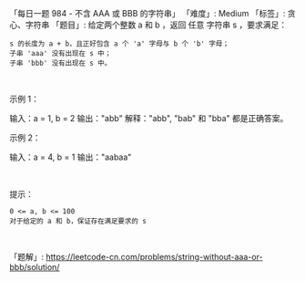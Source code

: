 「每日一题 984 - 不含 AAA 或 BBB 的字符串」
「难度」: Medium
「标签」: 贪心、字符串
「题目」: 给定两个整数 a 和 b ，返回 任意 字符串 s ，要求满足：


	s 的长度为 a + b，且正好包含 a 个 'a' 字母与 b 个 'b' 字母；
	子串 'aaa' 没有出现在 s 中；
	子串 'bbb' 没有出现在 s 中。


 

示例 1：

输入：a = 1, b = 2
输出："abb"
解释："abb", "bab" 和 "bba" 都是正确答案。


示例 2：

输入：a = 4, b = 1
输出："aabaa"

 

提示：


	0 <= a, b <= 100
	对于给定的 a 和 b，保证存在满足要求的 s 

​​​

「题解」: https://leetcode-cn.com/problems/string-without-aaa-or-bbb/solution/